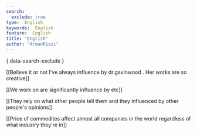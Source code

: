 ```yaml
---
search:
  exclude: true
type:  English
keywords:  English
feature:  English
title: "English"
author: "ArmanRiazi"
---
```

{ data-search-exclude }

[[Believe it or not I've always influence by dr.gavinwood . Her works are so creative]] 

[[We work on are significantly influence by etc]]

[[They rely on what other people tell them and they influenced by other people's opinions]]

[[Price of commedites affect almost all companies in the world regardless of what industry they're in]]